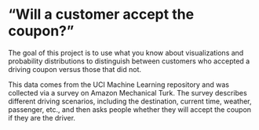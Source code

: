 # “Will a customer accept the coupon?”

The goal of this project is to use what you know about visualizations and probability distributions to distinguish between customers who accepted a driving coupon versus those that did not.

This data comes from the UCI Machine Learning repository and was collected via a survey on Amazon Mechanical Turk. The survey describes different driving scenarios, including the destination, current time, weather, passenger, etc., and then asks people whether they will accept the coupon if they are the driver.
